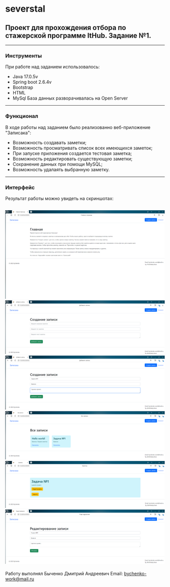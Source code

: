 # severstal
## Проект для прохождения отбора по стажерской программе ItHub. Задание №1.
----
### Инструменты
При работе над заданием использовалось:
* Java 17.0.5v
* Spring boot 2.6.4v
* Bootstrap
* HTML
* MySql
База данных разворачивалась на Open Server
----
### Функционал
В ходе работы над заданием было реализованно веб-приложение "Записака":
* Возможность создавать заметки;
* Возможность просматривать список всех имеющихся заметок;
* При запуске приложения создается тестовая заметка;
* Возможность редактировать существующую заметки;
* Сохранение данных при помощи MySQL;
* Возможность удалаять выбранную заметку.
----
### Интерфейс
Результат работы можно увидеть на скриншотах:

![home](https://github.com/barmoleq/severstal/blob/master/img/2023-10-06_14-46-15.png)
![home](https://github.com/barmoleq/severstal/blob/master/img/2023-10-06_14-48-44.png)
![home](https://github.com/barmoleq/severstal/blob/master/img/2023-10-06_14-49-40.png)
![home](https://github.com/barmoleq/severstal/blob/master/img/2023-10-06_14-50-04.png)
![home](https://github.com/barmoleq/severstal/blob/master/img/2023-10-06_14-50-24.png)
![home](https://github.com/barmoleq/severstal/blob/master/img/2023-10-06_14-50-37.png)
----
Работу выполнял Быченко Дмитрий Андреевич
Email: bychenko-work@mail.ru
